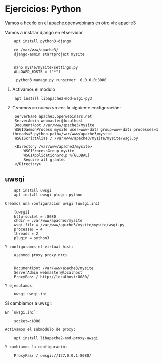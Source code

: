 # Ejercicios: Python

Vamos a hcerlo en el apache.openwebinars en otro vh: apache3

Vamos a instalar django en el servidor

		apt install python3-django

		cd /var/www/apache3/
		django-admin startproject mysite


		nano myste/mysite/settings.py
		ALLOWED_HOSTS = ["*"]

		 python3 manage.py runserver  0.0.0.0:8000


1. Activamos el módulo

		apt install libapache2-mod-wsgi-py3

2. Creamos un nuevo vh con la siguiente configuración:

	    ServerName apache3.openwebinars.net
        ServerAdmin webmaster@localhost
        DocumentRoot /var/www/apache3/mysite
        WSGIDaemonProcess mysite user=www-data group=www-data processes=1 threads=5 python-path=/var/www/apache3/mysite
        WSGIScriptAlias / /var/www/apache3/mysite/mysite/wsgi.py

	    <Directory /var/www/apache3/mysite>
            WSGIProcessGroup mysite
            WSGIApplicationGroup %{GLOBAL}
            Require all granted
    	</Directory>

## uwsgi

		apt install uwsgi
		apt install uwsgi-plugin-python

	Creamos una configuración uwsgi (uwsgi.ini)

		[uwsgi]
		http-socket = :8080
		chdir = /var/www/apache3/mysite
		wsgi-file = /var/www/apache3/mysite/mysite/wsgi.py
		processes = 4
		threads = 2
		plugin = python3

	Y configuramos el virtual host:

		a2enmod proxy proxy_http


	    DocumentRoot /var/www/apache3/mysite
        ServerAdmin webmaster@localhost
		ProxyPass / http://localhost:8080/

    Y ejecutamos:

    	uwsgi uwsgi.ini

Si cambiamos a uwsgi:

	En `uwsgi.ini`:

		socket=:8080

	Activamos el submodulo de proxy:

		apt install libapache2-mod-proxy-uwsgi

	Y cambiamos la configuración 

		ProxyPass / uwsgi://127.0.0.1:8080/



